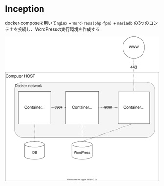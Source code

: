 # Inception
docker-composeを用いて`nginx` + `WordPress(php-fpm)` + `mariadb` の3つのコンテナを接続し、WordPressの実行環境を作成する

![inception.drawio](https://github.com/public-jun/Inception/blob/main/Untitled%20Diagram.svg)
